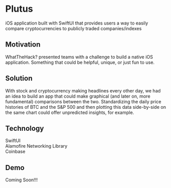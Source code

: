 # Plutus
iOS application built with SwiftUI that provides users a way to easily compare cryptocurrencies to publicly traded companies/indexes

## Motivation
WhatTheHack? presented teams with a challenge to build a native iOS application. Something that could be helpful, unique, or just fun to use.

## Solution
With stock and cryptocurrency making headlines every other day, we had an idea to build an app that could make graphical 
(and later on, more fundamental) comparisons between the two. Standardizing the daily price histories of BTC and the S&P 500 and 
then plotting this data side-by-side on the same chart could offer unpredicted insights, for example. 

## Technology
SwiftUI <br />
Alamofire Networking Library <br />
Coinbase <br />

## Demo
Coming Soon!!!

